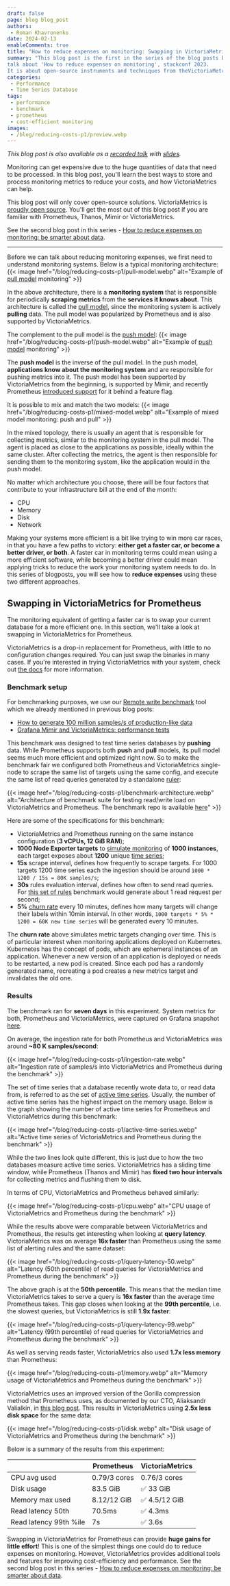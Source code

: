 ```yaml
---
draft: false    
page: blog blog_post
authors:
 - Roman Khavronenko
date: 2024-02-13
enableComments: true
title: "How to reduce expenses on monitoring: Swapping in VictoriaMetrics for Prometheus"
summary: "This blog post is the first in the series of the blog posts based on the
talk about 'How to reduce expenses on monitoring', stackconf 2023. 
It is about open-source instruments and techniques from theVictoriaMetrics ecosystem for improving cost-efficiency of monitoring."
categories:
 - Performance
 - Time Series Database
tags:
 - performance
 - benchmark
 - prometheus
 - cost-efficient monitoring
images:
 - /blog/reducing-costs-p1/preview.webp
---
```


_This blog post is also available as a [recorded talk](https://www.youtube.com/watch?v=lnVnF79XdoE&ab_channel=NETWAYS)
with [slides](https://www.slideshare.net/RomanKhavronenko/how-to-reduce-expenses-on-monitoringpdf)._

Monitoring can get expensive due to the huge quantities of data that need to be processed.
In this blog post, you'll learn the best ways to store and process monitoring metrics to reduce your costs,
and how VictoriaMetrics can help.

This blog post will only cover open-source solutions. VictoriaMetrics
is [proudly open source](https://victoriametrics.com/blog/bsl-is-short-term-fix-why-we-choose-open-source/).
You'll get the most out of this blog post if you are familiar with Prometheus, Thanos, Mimir or VictoriaMetrics.

See the second blog post in this series -
[How to reduce expenses on monitoring: be smarter about data](https://victoriametrics.com/blog/reducing-costs-p2/).

------------

Before we can talk about reducing monitoring expenses, we first need to understand monitoring systems.
Below is a typical monitoring architecture:
{{< image href="/blog/reducing-costs-p1/pull-model.webp" alt="Example of <a href='https://docs.victoriametrics.com/keyconcepts/#pull-model' target='_blank'>pull model</a> monitoring" >}}

In the above architecture, there is a **monitoring system** that is responsible for periodically
**scraping metrics** from the **services it knows about**. This architecture is called
the [pull model](https://docs.victoriametrics.com/keyconcepts/#pull-model),
since the monitoring system is actively **pulling** data. The pull model was popularized by Prometheus and is also
supported by VictoriaMetrics.

The complement to the pull model is the [push model](https://docs.victoriametrics.com/keyconcepts/#push-model):
{{< image href="/blog/reducing-costs-p1/push-model.webp" alt="Example of <a href='https://docs.victoriametrics.com/keyconcepts/#push-model' target='_blank'>push model</a> monitoring" >}}

The **push model** is the inverse of the pull model. In the push model, **applications know about the monitoring system**
and are responsible for pushing metrics into it. The push model has been supported by VictoriaMetrics from the beginning,
is supported by Mimir, and recently
Prometheus [introduced support](https://prometheus.io/docs/prometheus/latest/feature_flags/#remote-write-receiver)
for it behind a feature flag.

It is possible to mix and match the two models:
{{< image href="/blog/reducing-costs-p1/mixed-model.webp" alt="Example of mixed model monitoring: push and pull" >}}

In the mixed topology, there is usually an agent that is responsible for collecting metrics, similar to the monitoring
system in the pull model. The agent is placed as close to the applications as possible, ideally within the same cluster.
After collecting the metrics, the agent is then responsible for sending them to the monitoring system,
like the application would in the push model.

No matter which architecture you choose, there will be four factors that contribute to your infrastructure
bill at the end of the month:

* CPU
* Memory
* Disk
* Network

Making your systems more efficient is a bit like trying to win more car races, in that you have a few paths to victory:
**either get a faster car, or become a better driver, or both**.
A faster car in monitoring terms could mean using a more efficient software, while becoming a better driver
could mean applying tricks to reduce the work your monitoring system needs to do.
In this series of blogposts, you will see how to **reduce expenses** using these two different approaches.

## Swapping in VictoriaMetrics for Prometheus

The monitoring equivalent of getting a faster car is to swap your current database for a more efficient one.
In this section, we'll take a look at swapping in VictoriaMetrics for Prometheus.

VictoriaMetrics is a drop-in replacement for Prometheus, with little to no configuration changes required.
You can just swap the binaries in many cases. If you're interested in trying VictoriaMetrics with your system,
check
out [the docs](https://docs.victoriametrics.com/Single-server-VictoriaMetrics.html#how-to-scrape-prometheus-exporters-such-as-node-exporter)
for more information.

### Benchmark setup

For benchmarking purposes, we use our [Remote write benchmark](https://github.com/VictoriaMetrics/prometheus-benchmark)
tool which we already mentioned in previous blog posts:
* [How to generate 100 million samples/s of production-like data](https://victoriametrics.com/blog/benchmark-100m/) 
* [Grafana Mimir and VictoriaMetrics: performance tests](https://victoriametrics.com/blog/mimir-benchmark/)

This benchmark was designed to test time series databases by **pushing** data.
While Prometheus supports both **push** and **pull** models, its pull model seems much more efficient and optimized
right now. So to make the benchmark fair we configured both Prometheus and VictoriaMetrics single-node
to scrape the same list of targets using the same config, and execute the same list of read queries generated by 
a standalone [ruler](https://docs.victoriametrics.com/vmalert.html):

{{< image href="/blog/reducing-costs-p1/benchmark-architecture.webp" alt="Architecture of benchmark suite for testing read/write load on VictoriaMetrics and Prometheus. The benchmark repo is available <a href='https://github.com/VictoriaMetrics/prometheus-benchmark/tree/vmsingle#prometheus-benchmark' target='_blank'>here</a>" >}}

Here are some of the specifications for this benchmark:

* VictoriaMetrics and Prometheus running on the same instance configuration (**3 vCPUs, 12 GiB RAM**);
* **1000 Node Exporter targets** to [simulate monitoring](https://victoriametrics.com/blog/benchmark-100m/) of **1000 instances**, 
  each target exposes about **1200** unique [time series](https://docs.victoriametrics.com/keyconcepts/#time-series);
* **15s** scrape interval, defines how frequently to scrape targets. 
  For 1000 targets 1200 time series each the ingestion should be around `1000 * 1200 / 15s = 80K samples/s`;
* **30s** rules evaluation interval, defines how often to send read queries. 
  For [this set of rules](https://github.com/VictoriaMetrics/prometheus-benchmark/blob/main/chart/files/alerts.yaml)
  benchmark would generate about 1 read request per second;
* **5%** [churn rate](https://docs.victoriametrics.com/faq/#what-is-high-churn-rate) every 10 minutes,
  defines how many targets will change their labels within 10min interval. In other words, 
  `1000 targets * 5% * 1200 = 60K new time series` will be generated every 10 minutes.

The **churn rate** above simulates metric targets changing over time. This is of particular interest when monitoring
applications deployed on Kubernetes. Kubernetes has the concept of pods, which are ephemeral instances of an
application.
Whenever a new version of an application is deployed or needs to be restarted, a new pod is created.
Since each pod has a randomly generated name, recreating a pod creates a new metrics target and invalidates the old one.

### Results

The benchmark ran for **seven days** in this experiment. System metrics for both, Prometheus and VictoriaMetrics,
were captured on Grafana snapshot [here](https://snapshots.raintank.io/dashboard/snapshot/kwnklT14O2BlOcYbA12kH4S245zMgHfM?orgId=2).

On average, the ingestion rate for both Prometheus and VictoriaMetrics was around **~80 K samples/second**:

{{< image href="/blog/reducing-costs-p1/ingestion-rate.webp" alt="Ingestion rate of samples/s into VictoriaMetrics and Prometheus during the benchmark" >}}

The set of time series that a database recently wrote data to, or read data from, is referred to as the set
of [active time series](https://docs.victoriametrics.com/faq/#what-is-an-active-time-series). Usually, the number of
active time series has the highest impact on the memory usage. Below is the graph showing the number of active time
series for Prometheus and VictoriaMetrics during this benchmark:

{{< image href="/blog/reducing-costs-p1/active-time-series.webp" alt="Active time series of VictoriaMetrics and Prometheus during the benchmark" >}}

While the two lines look quite different, this is just due to how the two databases measure active time series.
VictoriaMetrics has a sliding time window, while Prometheus (Thanos and Mimir) has **fixed two hour intervals** 
for collecting metrics and flushing them to disk.

In terms of CPU, VictoriaMetrics and Prometheus behaved similarly:

{{< image href="/blog/reducing-costs-p1/cpu.webp" alt="CPU usage of VictoriaMetrics and Prometheus during the benchmark" >}}

While the results above were comparable between VictoriaMetrics and Prometheus, the results get interesting when
looking at **query latency**. VictoriaMetrics was on average **16x faster** than Prometheus using the same
list of alerting rules and the same dataset:

{{< image href="/blog/reducing-costs-p1/query-latency-50.webp" alt="Latency (50th percentile) of read queries for VictoriaMetrics and Prometheus during the benchmark" >}}

The above graph is at the **50th percentile**. This means that the median time VictoriaMetrics takes to serve a query
is **16x faster** than the average time Prometheus takes. This gap closes when looking at the **99th percentile**,
i.e. the slowest queries, but VictoriaMetrics is still **1.9x faster**:

{{< image href="/blog/reducing-costs-p1/query-latency-99.webp" alt="Latency (99th percentile) of read queries for VictoriaMetrics and Prometheus during the benchmark" >}}

As well as serving reads faster, VictoriaMetrics also used **1.7x less memory** than Prometheus:

{{< image href="/blog/reducing-costs-p1/memory.webp" alt="Memory usage of VictoriaMetrics and Prometheus during the benchmark" >}}

VictoriaMetrics uses an improved version of the Gorilla compression method that Prometheus uses,
as documented by our CTO, Aliaksandr Valialkin,
in [this blog post](https://faun.pub/victoriametrics-achieving-better-compression-for-time-series-data-than-gorilla-317bc1f95932).
This results in VictoriaMetrics using **2.5x less disk space** for the same data:

{{< image href="/blog/reducing-costs-p1/disk.webp" alt="Disk usage of VictoriaMetrics and Prometheus during the benchmark" >}}

Below is a summary of the results from this experiment:

|                        | Prometheus   | VictoriaMetrics |
|------------------------|--------------|-----------------|
| CPU avg used           | 0.79/3 cores | 0.76/3 cores    |
| Disk usage             | 83.5 GiB     | ✅ 33 GiB        |
| Memory max used        | 8.12/12 GiB  | ✅ 4.5/12 GiB    |
| Read latency 50th      | 70.5ms       | ✅ 4.3ms         |
| Read latency 99th %ile | 7s           | ✅ 3.6s          |


Swapping in VictoriaMetrics for Prometheus can provide **huge gains for little effort**! This is one of the simplest
things one could do to reduce expenses on monitoring. However, VictoriaMetrics provides additional tools and 
features for improving cost-efficiency and performance. See the second blog post in this series - 
[How to reduce expenses on monitoring: be smarter about data](https://victoriametrics.com/blog/reducing-costs-p2/). 
